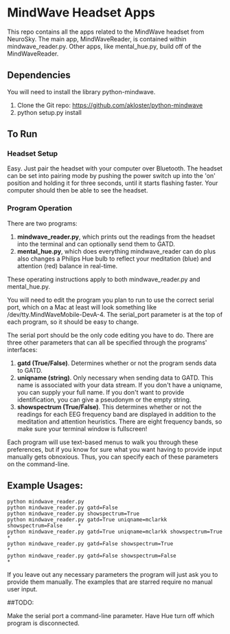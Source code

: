 MindWave Headset Apps
================

This repo contains all the apps related to the MindWave headset from NeuroSky.
The main app, MindWaveReader, is contained within mindwave_reader.py. Other apps, like mental_hue.py, build off of the MindWaveReader.

Dependencies
------------

You will need to install the library python-mindwave.

1. Clone the Git repo: https://github.com/akloster/python-mindwave
2. python setup.py install


To Run
-------

### Headset Setup

Easy. Just pair the headset with your computer over Bluetooth. The headset can be 
set into pairing mode by pushing the power switch up into the 'on' position 
and holding it for three seconds, until it starts flashing faster. Your computer
should then be able to see the headset.

### Program Operation

There are two programs:

1. **mindwave_reader.py**, which prints out the readings from the headset into the terminal
and can optionally send them to GATD.
2. **mental_hue.py**, which does everything mindwave_reader can do plus also changes a Philips
Hue bulb to reflect your meditation (blue) and attention (red) balance in real-time.

These operating instructions apply to both mindwave_reader.py and mental_hue.py.

You will need to edit the program you plan to run to use the correct serial port,
which on a Mac at least will look something like /dev/tty.MindWaveMobile-DevA-4.
The serial_port parameter is at the top of each program, so it should be easy to change.

The serial port should be the only code editing you have to do. There are three other
parameters that can all be specified through the programs' interfaces:

1. **gatd (True/False)**. Determines whether or not the program sends data to GATD.
2. **uniqname (string)**. Only necessary when sending data to GATD. This name is 
associated with your data stream. If you don't have a uniqname, you can supply 
your full name. If you don't want to provide identification, you can give a pseudonym 
or the empty string.
3. **showspectrum (True/False)**. This determines whether or not the readings for each 
EEG frequency band are displayed in addition to the meditation and attention 
heuristics. There are eight frequency bands, so make sure your terminal window 
is fullscreen!

Each program will use text-based menus to walk you through these preferences, 
but if you know for sure what you want having to provide input manually gets obnoxious.
Thus, you can specify each of these parameters on the command-line.

## Example Usages:

```
python mindwave_reader.py
python mindwave_reader.py gatd=False
python mindwave_reader.py showspectrum=True
python mindwave_reader.py gatd=True uniqname=mclarkk showspectrum=False     *
python mindwave_reader.py gatd=True uniqname=mclarkk showspectrum=True      *
python mindwave_reader.py gatd=False showspectrum=True                      *
python mindwave_reader.py gatd=False showspectrum=False                     *
```

If you leave out any necessary parameters the program will just ask you to 
provide them manually. The examples that are starred require no manual 
user input.

##TODO: 

Make the serial port a command-line parameter.
Have Hue turn off which program is disconnected.
